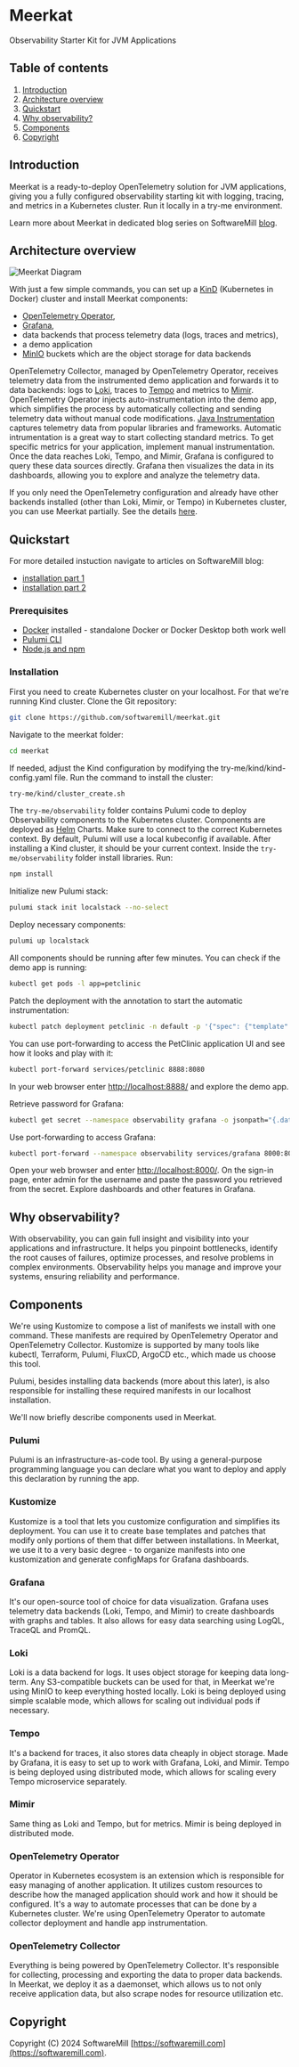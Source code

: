 # Meerkat

Observability Starter Kit for JVM Applications

## Table of contents

1. [Introduction](#introduction)
1. [Architecture overview](#architecture-overview)
1. [Quickstart](#quickstart)
1. [Why observability?](#why-observability)
1. [Components](#components)
1. [Copyright](#copyright)

## Introduction

Meerkat is a ready-to-deploy OpenTelemetry solution for JVM applications, giving you a fully configured observability starting kit with logging, tracing, and metrics in a Kubernetes cluster. Run it locally in a try-me environment.

Learn more about Meerkat in dedicated blog series on SoftwareMill [blog](https://softwaremill.com/blog/?tag=meerkat).

## Architecture overview

![Meerkat Diagram](https://github.com/user-attachments/assets/591ba994-5c10-49a7-831f-bf5889d56a2c)

With just a few simple commands, you can set up a [KinD](https://kind.sigs.k8s.io/) (Kubernetes in Docker) cluster and install Meerkat components:

- [OpenTelemetry Operator](https://github.com/open-telemetry/opentelemetry-operator),
- [Grafana](https://grafana.com/),
- data backends that process telemetry data (logs, traces and metrics),
- a demo application
- [MinIO](https://min.io/) buckets which are the object storage for data backends

OpenTelemetry Collector, managed by OpenTelemetry Operator, receives telemetry data from the instrumented demo application and forwards it to data backends: logs to [Loki](https://grafana.com/oss/loki/), traces to [Tempo](https://grafana.com/oss/tempo/) and metrics to [Mimir](https://grafana.com/oss/mimir/). OpenTelemetry Operator injects auto-instrumentation into the demo app, which simplifies the process by automatically collecting and sending telemetry data without manual code modifications. [Java Instrumentation](https://github.com/open-telemetry/opentelemetry-java-instrumentation) captures telemetry data from popular libraries and frameworks. Automatic intrumentation is a great way to start collecting standard metrics. To get specific metrics for your application, implement manual instrumentation.
Once the data reaches Loki, Tempo, and Mimir, Grafana is configured to query these data sources directly. Grafana then visualizes the data in its dashboards, allowing you to explore and analyze the telemetry data.

If you only need the OpenTelemetry configuration and already have other backends installed (other than Loki, Mimir, or Tempo) in Kubernetes cluster, you can use Meerkat partially. See the details [here](docs/Kustomize.md).

## Quickstart

For more detailed instuction navigate to articles on SoftwareMill blog:

- [installation part 1](https://softwaremill.com/observability-part-2-build-a-local-try-me-environment/)
- [installation part 2](https://softwaremill.com/observability-part-3-configuring-opentelemetry-components/)

### Prerequisites

- [Docker](https://docs.docker.com/get-docker/) installed - standalone Docker or Docker Desktop both work well
- [Pulumi CLI](https://www.pulumi.com/docs/install/)
- [Node.js and npm](https://nodejs.org/en/download/package-manager)

### Installation

First you need to create Kubernetes cluster on your localhost. For that we're running Kind cluster. Clone the Git repository:

```bash
git clone https://github.com/softwaremill/meerkat.git
```

Navigate to the meerkat folder:

```bash
cd meerkat
```

If needed, adjust the Kind configuration by modifying the try-me/kind/kind-config.yaml file. Run the command to install the cluster:

```bash
try-me/kind/cluster_create.sh
```

The `try-me/observability` folder contains Pulumi code to deploy Observability components to the Kubernetes cluster. Components are deployed as [Helm](https://helm.sh/) Charts. Make sure to connect to the correct Kubernetes context. By default, Pulumi will use a local kubeconfig if available. After installing a Kind cluster, it should be your current context.
Inside the `try-me/observability` folder install libraries. Run:

```bash
npm install
```

Initialize new Pulumi stack:

```bash
pulumi stack init localstack --no-select
```

Deploy necessary components:

```bash
pulumi up localstack
```

All components should be running after few minutes. You can check if the demo app is running:

```bash
kubectl get pods -l app=petclinic
```

Patch the deployment with the annotation to start the automatic instrumentation:

```bash
kubectl patch deployment petclinic -n default -p '{"spec": {"template":{"metadata":{"annotations":{"instrumentation.opentelemetry.io/inject-java":"observability/jvm-autoinstrumentation"}}}} }'
```

You can use port-forwarding to access the PetClinic application UI and see how it looks and play with it:

```bash
kubectl port-forward services/petclinic 8888:8080
```

In your web browser enter <http://localhost:8888/> and explore the demo app.

Retrieve password for Grafana:

```bash
kubectl get secret --namespace observability grafana -o jsonpath="{.data.admin-password}" | base64 --decode ; echo
```

Use port-forwarding to access Grafana:

```bash
kubectl port-forward --namespace observability services/grafana 8000:80
```

Open your web browser and enter <http://localhost:8000/>.
On the sign-in page, enter admin for the username and paste the password you retrieved from the secret.
Explore dashboards and other features in Grafana.

## Why observability?

With observability, you can gain full insight and visibility into your applications and infrastructure. It helps you pinpoint bottlenecks, identify the root causes of failures, optimize processes, and resolve problems in complex environments. Observability helps you manage and improve your systems, ensuring reliability and performance.

## Components

We're using Kustomize to compose a list of manifests we install with one command. These manifests are required by OpenTelemetry Operator and OpenTelemetry Collector. Kustomize is supported by many tools like kubectl, Terraform, Pulumi, FluxCD, ArgoCD etc., which made us choose this tool.

Pulumi, besides installing data backends (more about this later), is also responsible for installing these required manifests in our localhost installation.

We'll now briefly describe components used in Meerkat.

### Pulumi

Pulumi is an infrastructure-as-code tool. By using a general-purpose programming language you can declare what you want to deploy and apply this declaration by running the app.

### Kustomize

Kustomize is a tool that lets you customize configuration and simplifies its deployment. You can use it to create base templates and patches that modify only portions of them that differ between installations. In Meerkat, we use it to a very basic degree - to organize manifests into one kustomization and generate configMaps for Grafana dashboards.

### Grafana

It's our open-source tool of choice for data visualization. Grafana uses telemetry data backends (Loki, Tempo, and Mimir) to create dashboards with graphs and tables. It also allows for easy data searching using LogQL, TraceQL and PromQL.

### Loki

Loki is a data backend for logs. It uses object storage for keeping data long-term. Any S3-compatible buckets can be used for that, in Meerkat we're using MinIO to keep everything hosted locally. Loki is being deployed using simple scalable mode, which allows for scaling out individual pods if necessary.

### Tempo

It's a backend for traces, it also stores data cheaply in object storage. Made by Grafana, it is easy to set up to work with Grafana, Loki, and Mimir. Tempo is being deployed using distributed mode, which allows for scaling every Tempo microservice separately.

### Mimir

Same thing as Loki and Tempo, but for metrics. Mimir is being deployed in distributed mode.

### OpenTelemetry Operator

Operator in Kubernetes ecosystem is an extension which is responsible for easy managing of another application. It utilizes custom resources to describe how the managed application should work and how it should be configured. It's a way to automate processes that can be done by a Kubernetes cluster. We're using OpenTelemetry Operator to automate collector deployment and handle app instrumentation.

### OpenTelemetry Collector

Everything is being powered by OpenTelemetry Collector. It's responsible for collecting, processing and exporting the data to proper data backends. In Meerkat, we deploy it as a daemonset, which allows us to not only receive application data, but also scrape nodes for resource utilization etc.

## Copyright

Copyright (C) 2024 SoftwareMill [https://softwaremill.com](https://softwaremill.com).
